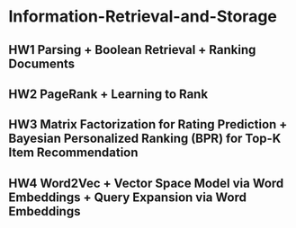 # Information-Retrieval-and-Storage
## HW1 Parsing + Boolean Retrieval + Ranking Documents
## HW2 PageRank + Learning to Rank
## HW3 Matrix Factorization for Rating Prediction + Bayesian Personalized Ranking (BPR) for Top-K Item Recommendation
## HW4 Word2Vec + Vector Space Model via Word Embeddings + Query Expansion via Word Embeddings

